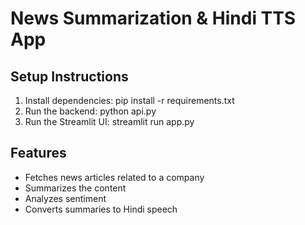 # News Summarization & Hindi TTS App

## Setup Instructions
1. Install dependencies:
pip install -r requirements.txt
2. Run the backend:
python api.py
3. Run the Streamlit UI:
streamlit run app.py

## Features
- Fetches news articles related to a company
- Summarizes the content
- Analyzes sentiment
- Converts summaries to Hindi speech
